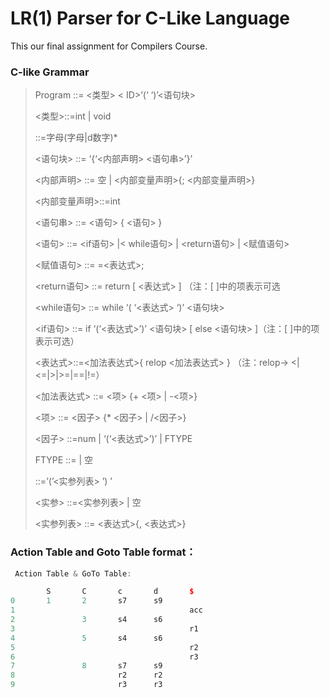 # LR(1) Parser for C-Like Language

This our final assignment for Compilers Course.

### C-like Grammar

>Program ::= <类型> < ID>’(‘ ‘)’<语句块> 
>
><类型>::=int | void
>
><ID>::=字母(字母|d数字)*
>
><语句块> ::= ‘{‘<内部声明> <语句串>’}’
>
><内部声明> ::= 空 | <内部变量声明>{; <内部变量声明>}
>
><内部变量声明>::=int <ID>
>
><语句串> ::= <语句> { <语句> }
>
><语句> ::= <if语句> |< while语句> | <return语句> | <赋值语句>
>
><赋值语句> ::= <ID> =<表达式>;
>
><return语句> ::= return [ <表达式> ] （注：[ ]中的项表示可选 
>
><while语句> ::= while ‘( ‘<表达式> ‘)’ <语句块>
>
><if语句> ::= if ‘(‘<表达式>’)’ <语句块> [ else <语句块> ]（注：[ ]中的项表示可选）
>
><表达式>::=<加法表达式>{ relop  <加法表达式> } （注：relop-> <|<=|>|>=|==|!=）
>
><加法表达式> ::= <项> {+ <项> | -<项>}
>
><项> ::= <因子> {* <因子> | /<因子>}
>
><因子> ::=num | ‘(‘<表达式>’)’ |<ID> FTYPE
>
>FTYPE ::= <call> | 空
>
><call> ::=’(’<实参列表> ’) ’
>
><实参> ::=<实参列表> | 空
>
><实参列表> ::= <表达式>{, <表达式>} 



### Action Table and Goto Table format：

```c++
 Action Table & GoTo Table:

        S       C       c       d       $
0       1       2       s7      s9
1                                       acc
2               3       s4      s6
3                                       r1
4               5       s4      s6
5                                       r2
6                                       r3
7               8       s7      s9
8                       r2      r2
9                       r3      r3
```



